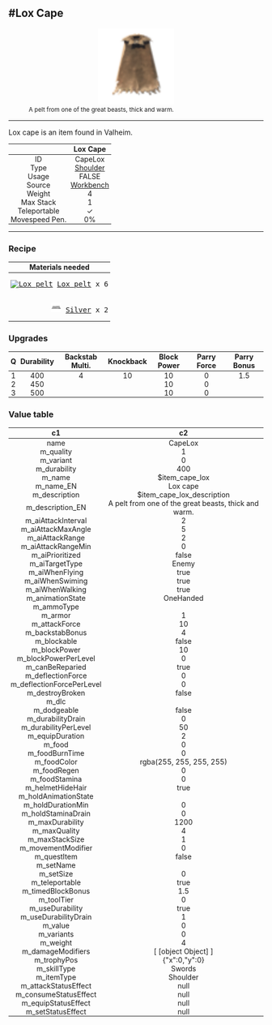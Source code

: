 <meta property="og:title" content="Lox Cape - MoreValheim" /><meta property="og:type" content="website" /><meta property="og:image" content="/assets/lox_cape.png" /><meta property="og:description" content="Lox Cape is an item found in Valheim." /><meta name="theme-color" content="#546D78"><meta name="twitter:card" content="summary_large_image">
#Lox Cape
-------------
<style>img {width:20px;}.tb {width:150px;display: block;margin-left: auto;margin-right: auto;}</style>

<style>.md-typeset table:not([class]) th:not([align]) {min-width:unset!important;}</style>
<style>td{padding:0em 0.3em!important;text-align:center!important;border-left:.05rem solid var(--md-default-fg-color--lightest)}</style>

<style>th{padding:0.1em 0.3em!important;text-align:center!important;font-weight:bold}</style>

<style>pre{text-align:right!important}</style>
<style>table tr td:first-child {border-left: 0;};</style>

<figure><img src="/assets/lox_cape.png" class="tb" /><figcaption><small>A pelt from one of the great beasts, thick and warm.</small></figcaption></figure>

-------------

Lox cape is an item found in Valheim.

|        | Lox Cape              |
| ----------- | ------------------------------------ |
| ID |CapeLox
| Type | [Shoulder](../../types/shoulder)
| Usage | FALSE<br>
| Source | [Workbench](../../object/workbench)
| Weight | 4 |
| Max Stack | 1 |
| Teleportable | ✓
| Movespeed Pen. | 0%


-------------

### Recipe

| Materials needed |
| - |
| <pre>[![Lox pelt](/assets/lox_pelt.png)](../../item/lox_pelt) [Lox pelt](../lox_pelt) x 6</pre> |
| <pre>[![Silver](/assets/silver.png)](../../item/silver) [Silver](../silver) x 2</pre> |

### Upgrades
| Q | Durability | Backstab Multi. | Knockback | Block Power | Parry Force | Parry Bonus
| - | - | - | - | - | - | - 
1 | 400 | 4 | 10 | 10 | 0 | 1.5 | 
 | 2 | 450 |  |  | 10 | 0 |  | 
 | 3 | 500 |  |  | 10 | 0 |  | 


### Value table
|c1|c2|
|----|----|
|name|CapeLox|
|m_quality|1|
|m_variant|0|
|m_durability|400|
|m_name|$item_cape_lox|
|m_name_EN|Lox cape|
|m_description|$item_cape_lox_description|
|m_description_EN|A pelt from one of the great beasts, thick and warm.|
|m_aiAttackInterval|2|
|m_aiAttackMaxAngle|5|
|m_aiAttackRange|2|
|m_aiAttackRangeMin|0|
|m_aiPrioritized|false|
|m_aiTargetType|Enemy|
|m_aiWhenFlying|true|
|m_aiWhenSwiming|true|
|m_aiWhenWalking|true|
|m_animationState|OneHanded|
|m_ammoType||
|m_armor|1|
|m_attackForce|10|
|m_backstabBonus|4|
|m_blockable|false|
|m_blockPower|10|
|m_blockPowerPerLevel|0|
|m_canBeReparied|true|
|m_deflectionForce|0|
|m_deflectionForcePerLevel|0|
|m_destroyBroken|false|
|m_dlc||
|m_dodgeable|false|
|m_durabilityDrain|0|
|m_durabilityPerLevel|50|
|m_equipDuration|2|
|m_food|0|
|m_foodBurnTime|0|
|m_foodColor|rgba(255, 255, 255, 255)|
|m_foodRegen|0|
|m_foodStamina|0|
|m_helmetHideHair|true|
|m_holdAnimationState||
|m_holdDurationMin|0|
|m_holdStaminaDrain|0|
|m_maxDurability|1200|
|m_maxQuality|4|
|m_maxStackSize|1|
|m_movementModifier|0|
|m_questItem|false|
|m_setName||
|m_setSize|0|
|m_teleportable|true|
|m_timedBlockBonus|1.5|
|m_toolTier|0|
|m_useDurability|true|
|m_useDurabilityDrain|1|
|m_value|0|
|m_variants|0|
|m_weight|4|
|m_damageModifiers|[ [object Object] ]|
|m_trophyPos|{"x":0,"y":0}|
|m_skillType|Swords|
|m_itemType|Shoulder|
|m_attackStatusEffect|null|
|m_consumeStatusEffect|null|
|m_equipStatusEffect|null|
|m_setStatusEffect|null|
